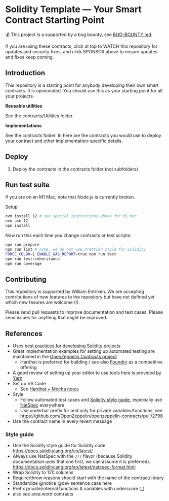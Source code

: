 # Solidity Template — Your Smart Contract Starting Point

:moneybag: This project is a supported by a bug bounty, see [BUG-BOUNTY.md](BUG-BOUNTY.md).

If you are using these contracts, click at top to WATCH this repository for updates and security fixes, and click SPONSOR above to ensure updates and fixes keep coming.

## Introduction

This repository is a starting point for anybody developing their own smart contracts. It is opinionated. You should use this as your starting point for all your projects.

**Reusable utilities**

See the contracts/Utilities folder.

**Implementations**

See the contracts folder. In here are the contracts you would use to deploy your contract and other implementation-specific details.

## Deploy

1. Deploy the contracts in the contracts folder (not subfolders)

## Run test suite

If you are on an M1 Mac, note that Node.js is currently broken.

Setup

```sh
nvm install 12 # see special instructions above for M1 Mac
nvm use 12
npm install
```

Now run this each time you change contracts or test scripts:

```sh
npm run prepare
npm run lint # note, we do not use Prettier style for Solidity
FORCE_COLOR=1 ENABLE_GAS_REPORT=true npm run test
npm run test:inheritance
npm run coverage
```

## Contributing

This repository is supported by William Entriken. We are accepting contributions of new features to the repository but have not defined yet which new feaures are welcome (!).

Please send pull requests to improve documentation and test cases. Please send issues for anything that might be improved.

## References

- Uses [best practices for developing Solidity projects](https://github.com/fulldecent/solidity-template)
- Great implementation examples for setting up automated testing are maintained in the [OpenZeppelin Contracts project](https://github.com/OpenZeppelin/openzeppelin-contracts)
  - Hardhat is preferred for building / see also [Foundry](https://github.com/gakonst/foundry) as a competitive offering
- A good review of setting up your editor to use tools here is provided [by Yarn](https://yarnpkg.com/getting-started/editor-sdks)
- Set up VS Code
  - See [Hardhat + Mocha notes](https://hardhat.org/guides/vscode-tests.html)
- Style
  - Follow automated test cases and [Solidity style guide](https://docs.soliditylang.org/en/latest/style-guide.html), especially use [NatSpec](https://docs.soliditylang.org/en/latest/natspec-format.html?highlight=natspec) everywhere
  - Use underbar prefix for and only for private variables/functions, see https://github.com/OpenZeppelin/openzeppelin-contracts/pull/2798
- Use the contract name in every revert message

### Style guide

- Use the Solidity style guide for Solidity code https://docs.soliditylang.org/en/latest/
- Always use NatSpec with the `///` flavor (because Solidity documentation uses that one first, we can assume it is preferred). https://docs.soliditylang.org/en/latest/natspec-format.html
- Wrap Solidity to 120 columns
- Require/throw reasons should start with the name of the contract/library
- Standardize @notice @dev sentence case here
- Prefix private/internal functions & variables with underscore (_)
- also see area.word contracts
